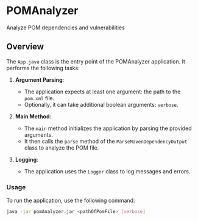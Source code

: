 # POMAnalyzer
Analyze POM dependencies and vulnerabilities

## Overview

The `App.java` class is the entry point of the POMAnalyzer application. It performs the following tasks:

1. **Argument Parsing**:
    - The application expects at least one argument: the path to the `pom.xml` file.
    - Optionally, it can take additional boolean arguments: `verbose`.

2. **Main Method**:
    - The `main` method initializes the application by parsing the provided arguments.
    - It then calls the `parse` method of the `ParseMavenDependencyOutput` class to analyze the POM file.

3. **Logging**:
    - The application uses the `Logger` class to log messages and errors.

### Usage

To run the application, use the following command:

```sh
java -jar pomAnalyzer.jar <pathOfPomFile> [verbose]
```
